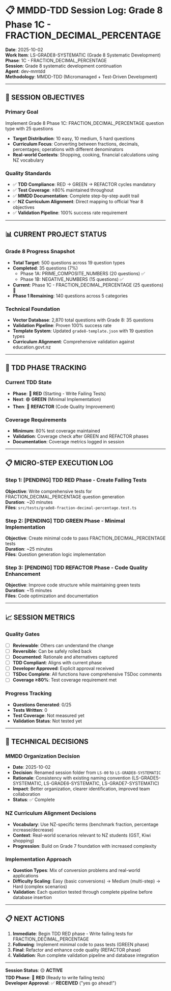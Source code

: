 # 📋 MMDD-TDD Session Log: Grade 8 Phase 1C - FRACTION_DECIMAL_PERCENTAGE

**Date**: 2025-10-02  
**Work Item**: LS-GRADE8-SYSTEMATIC (Grade 8 Systematic Development)  
**Phase**: 1C - FRACTION_DECIMAL_PERCENTAGE  
**Session**: Grade 8 systematic development continuation  
**Agent**: dev-mmtdd  
**Methodology**: MMDD-TDD (Micromanaged + Test-Driven Development)

---

## 🎯 **SESSION OBJECTIVES**

### **Primary Goal**
Implement Grade 8 Phase 1C: FRACTION_DECIMAL_PERCENTAGE question type with 25 questions
- **Target Distribution**: 10 easy, 10 medium, 5 hard questions
- **Curriculum Focus**: Converting between fractions, decimals, percentages; operations with different denominators
- **Real-world Contexts**: Shopping, cooking, financial calculations using NZ vocabulary

### **Quality Standards**
- ✅ **TDD Compliance**: RED → GREEN → REFACTOR cycles mandatory
- ✅ **Test Coverage**: ≥80% maintained throughout
- ✅ **MMDD Documentation**: Complete step-by-step audit trail
- ✅ **NZ Curriculum Alignment**: Direct mapping to official Year 8 objectives
- ✅ **Validation Pipeline**: 100% success rate requirement

---

## 📊 **CURRENT PROJECT STATUS**

### **Grade 8 Progress Snapshot**
- **Total Target**: 500 questions across 19 question types
- **Completed**: 35 questions (7%)
  - Phase 1A: PRIME_COMPOSITE_NUMBERS (20 questions) ✅
  - Phase 1B: NEGATIVE_NUMBERS (15 questions) ✅
- **Current**: Phase 1C - FRACTION_DECIMAL_PERCENTAGE (25 questions) 🔄
- **Phase 1 Remaining**: 140 questions across 5 categories

### **Technical Foundation**
- **Vector Database**: 2,870 total questions with Grade 8: 35 questions
- **Validation Pipeline**: Proven 100% success rate
- **Template System**: Updated `grade8-template.json` with 19 question types
- **Curriculum Alignment**: Comprehensive validation against education.govt.nz

---

## 🔄 **TDD PHASE TRACKING**

### **Current TDD State**
- **Phase**: 🔴 **RED** (Starting - Write Failing Tests)
- **Next**: 🟢 **GREEN** (Minimal Implementation)
- **Then**: 🔵 **REFACTOR** (Code Quality Improvement)

### **Coverage Requirements**
- **Minimum**: 80% test coverage maintained
- **Validation**: Coverage check after GREEN and REFACTOR phases
- **Documentation**: Coverage metrics logged in session

---

## 📋 **MICRO-STEP EXECUTION LOG**

### **Step 1**: [PENDING] TDD RED Phase - Create Failing Tests
**Objective**: Write comprehensive tests for FRACTION_DECIMAL_PERCENTAGE question generation  
**Duration**: ~20 minutes  
**Files**: `src/tests/grade8-fraction-decimal-percentage.test.ts`

### **Step 2**: [PENDING] TDD GREEN Phase - Minimal Implementation  
**Objective**: Create minimal code to pass FRACTION_DECIMAL_PERCENTAGE tests  
**Duration**: ~25 minutes  
**Files**: Question generation logic implementation

### **Step 3**: [PENDING] TDD REFACTOR Phase - Code Quality Enhancement
**Objective**: Improve code structure while maintaining green tests  
**Duration**: ~15 minutes  
**Files**: Code optimization and documentation

---

## 📈 **SESSION METRICS**

### **Quality Gates**
- [ ] **Reviewable**: Others can understand the change
- [ ] **Reversible**: Can be safely rolled back  
- [ ] **Documented**: Rationale and alternatives captured
- [ ] **TDD Compliant**: Aligns with current phase
- [ ] **Developer Approved**: Explicit approval received
- [ ] **TSDoc Complete**: All functions have comprehensive TSDoc comments
- [ ] **Coverage ≥80%**: Test coverage requirement met

### **Progress Tracking**
- **Questions Generated**: 0/25
- **Tests Written**: 0
- **Test Coverage**: Not measured yet
- **Validation Status**: Not tested yet

---

## 🔧 **TECHNICAL DECISIONS**

### **MMDD Organization Decision**
- **Date**: 2025-10-02
- **Decision**: Renamed session folder from `LS-00` to `LS-GRADE8-SYSTEMATIC`
- **Rationale**: Consistency with existing naming convention (LS-GRADE5-SYSTEMATIC, LS-GRADE6-SYSTEMATIC, LS-GRADE7-SYSTEMATIC)
- **Impact**: Better organization, clearer identification, improved team collaboration
- **Status**: ✅ Complete

### **NZ Curriculum Alignment Decisions**
- **Vocabulary**: Use NZ-specific terms (benchmark fraction, percentage increase/decrease)
- **Context**: Real-world scenarios relevant to NZ students (GST, Kiwi shopping)
- **Progression**: Build on Grade 7 foundation with increased complexity

### **Implementation Approach**
- **Question Types**: Mix of conversion problems and real-world applications
- **Difficulty Scaling**: Easy (basic conversions) → Medium (multi-step) → Hard (complex scenarios)
- **Validation**: Each question tested through complete pipeline before database insertion

---

## 📋 **NEXT ACTIONS**

1. **Immediate**: Begin TDD RED phase - Write failing tests for FRACTION_DECIMAL_PERCENTAGE
2. **Following**: Implement minimal code to pass tests (GREEN phase)
3. **Final**: Refactor and enhance code quality (REFACTOR phase)
4. **Validation**: Run complete validation pipeline and database integration

---

**Session Status**: 🟡 **ACTIVE**  
**TDD Phase**: 🔴 **RED** (Ready to write failing tests)  
**Developer Approval**: ✅ **RECEIVED** ("yes go ahead!")
